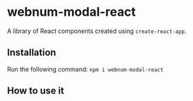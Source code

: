 # webnum-modal-react

A library of React components created using `create-react-app`.

## Installation
Run the following command:
`npm i webnum-modal-react`

## How to use it 
